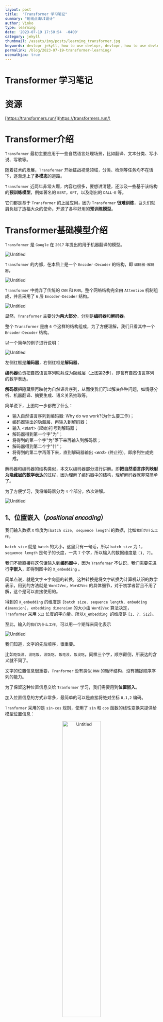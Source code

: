 ```yaml
---
layout: post
title:  "Transformer 学习笔记"
summary: "射线点击UI设计"
author: Vinko
type: learning
date: '2023-07-19 17:50:54  -0400'
category: jekyll
thumbnail: /assets/img/posts/learning_transformer.jpg
keywords: devlopr jekyll, how to use devlopr, devlopr, how to use devlopr-jekyll, devlopr-jekyll tutorial,best jekyll themes
permalink: /blog/2023-07-19-transformer-learning/
usemathjax: true
---
```


# Transformer 学习笔记

# 资源

[https://transformers.run/](https://transformers.run/)

# Transformer介绍

`Transformer` 最初主要应用于一些自然语言处理场景，比如翻译、文本分类、写小说、写歌等。

随着技术的发展，`Transformer` 开始征战视觉领域，分类、检测等任务均不在话下，逐渐走上了**多模态**的道路。

`Transformer` 近两年非常火爆，内容也很多，要想讲清楚，还涉及一些基于该结构的**预训练模型**，例如著名的 `BERT`，`GPT`，以及刚出的 `DALL·E` 等。

它们都是基于 `Transformer` 的上层应用，因为 `Transformer` **很难训练**，巨头们就肩负起了造福大众的使命，开源了各种好用的**预训练模型**。

# ****Transformer基础模型介绍****

`Transformer` 是 `Google` 在 `2017` 年提出的用于机器翻译的模型。

![Untitled](https://i.imgur.com/bcsP9H3.png)

`Transformer` 的内部，在本质上是一个 `Encoder-Decoder` 的结构，即 `编码器-解码器`。

![Untitled](https://i.imgur.com/49zKYuG.png)

`Transformer` 中抛弃了传统的 `CNN` 和 `RNN`，整个网络结构完全由 `Attention` 机制组成，并且采用了 `6` 层 `Encoder-Decoder` 结构。

![Untitled](https://i.imgur.com/9qK4KK1.png)

显然，`Transformer` 主要分为**两大部分**，分别是**编码器**和**解码器**。

整个 `Transformer` 是由 `6` 个这样的结构组成，为了方便理解，我们只看其中一个`Encoder-Decoder` 结构。

以一个简单的例子进行说明：

![Untitled](https://i.imgur.com/QxJnkhh.png)

左侧红框是**编码器**，右侧红框是**解码器**，

**编码器**负责把自然语言序列映射成为隐藏层（上图第2步），即含有自然语言序列的数学表达。

**解码器**把隐藏层再映射为自然语言序列，从而使我们可以解决各种问题，如情感分析、机器翻译、摘要生成、语义关系抽取等。

简单说下，上图每一步都做了什么：

- 输入自然语言序列到编码器: Why do we work?(为什么要工作)；
- 编码器输出的隐藏层，再输入到解码器；
- 输入 <𝑠𝑡𝑎𝑟𝑡> (起始)符号到解码器；
- 解码器得到第一个字"为"；
- 将得到的第一个字"为"落下来再输入到解码器；
- 解码器得到第二个字"什"；
- 将得到的第二字再落下来，直到解码器输出 <𝑒𝑛𝑑> (终止符)，即序列生成完成。

解码器和编码器的结构类似，本文以编码器部分进行讲解。即**把自然语言序列映射为隐藏层的数学表达**的过程，因为理解了编码器中的结构，理解解码器就非常简单了。

为了方便学习，我将编码器分为 `4` 个部分，依次讲解。

![Untitled](https://i.imgur.com/ihPMh6E.png)

## ****1、位置嵌入（𝑝𝑜𝑠𝑖𝑡𝑖𝑜𝑛𝑎𝑙 𝑒𝑛𝑐𝑜𝑑𝑖𝑛𝑔）****

我们输入数据 `X` 维度为`[batch size, sequence length]`的数据，比如`我们为什么工作`。

`batch size` 就是 `batch` 的大小，这里只有一句话，所以 `batch size` 为 `1`，`sequence length` 是句子的长度，一共 `7` 个字，所以输入的数据维度是 `[1, 7]`。

我们不能直接将这句话输入到**编码器**中，因为 `Tranformer` 不认识，我们需要先进行**字嵌入**，即得到图中的 `X_embedding` 。

简单点说，就是文字->字向量的转换，这种转换是将文字转换为计算机认识的数学表示，用到的方法就是 `Word2Vec`，`Word2Vec` 的具体细节，对于初学者暂且不用了解，这个是可以直接使用的。

得到的 `X_embedding` 的维度是 `[batch size, sequence length, embedding dimension]`，`embedding dimension` 的大小由 `Word2Vec` 算法决定，`Tranformer` 采用 `512` 长度的字向量。所以`X_embedding`  的维度是 `[1, 7, 512]`。

至此，输入的`我们为什么工作`，可以用一个矩阵来简化表示

![Untitled](https://i.imgur.com/6w0EIuc.png)

我们知道，文字的先后顺序，很重要。

比如`吃饭没`、`没吃饭`、`没饭吃`、`饭吃没`、`饭没吃`，同样三个字，顺序颠倒，所表达的含义就不同了。

文字的位置信息很重要，`Tranformer` 没有类似 `RNN` 的循环结构，没有捕捉顺序序列的能力。

为了保留这种位置信息交给 `Tranformer` 学习，我们需要用到**位置嵌入**。

加入位置信息的方式非常多，最简单的可以是直接将绝对坐标 `0,1,2` 编码。

`Tranformer` 采用的是 `sin-cos` 规则，使用了 `sin` 和 `cos` 函数的线性变换来提供给模型位置信息：

<div style="text-align: center;">
    <img src="https://i.imgur.com/iDx5VBY.png" alt="Untitled" width="50%" height="50%">
</div>


上式中 `pos` 指的是句中字的位置，取值范围是 `[0, 𝑚𝑎𝑥 𝑠𝑒𝑞𝑢𝑒𝑛𝑐𝑒 𝑙𝑒𝑛𝑔𝑡ℎ)`，`i` 指的是字嵌入的维度, 取值范围是 `[0, 𝑒𝑚𝑏𝑒𝑑𝑑𝑖𝑛𝑔 𝑑𝑖𝑚𝑒𝑛𝑠𝑖𝑜𝑛)`。 就是 `𝑒𝑚𝑏𝑒𝑑𝑑𝑖𝑛𝑔 𝑑𝑖𝑚𝑒𝑛𝑠𝑖𝑜𝑛` 的大小。

上面有 `sin` 和 `cos` 一组公式，也就是对应着 `𝑒𝑚𝑏𝑒𝑑𝑑𝑖𝑛𝑔 𝑑𝑖𝑚𝑒𝑛𝑠𝑖𝑜𝑛` 维度的一组奇数和偶数的序号的维度，从而产生不同的周期性变化。

可以用代码，简单看下效果。

```python
# 导入依赖库
import numpy as np
import matplotlib.pyplot as plt
import seaborn as sns
import math

def get_positional_encoding(max_seq_len, embed_dim):
    # 初始化一个positional encoding
    # embed_dim: 字嵌入的维度
    # max_seq_len: 最大的序列长度
    positional_encoding = np.array([
        [pos / np.power(10000, 2 * i / embed_dim) for i in range(embed_dim)]
        if pos != 0 else np.zeros(embed_dim) for pos in range(max_seq_len)])
    positional_encoding[1:, 0::2] = np.sin(positional_encoding[1:, 0::2])  # dim 2i 偶数
    positional_encoding[1:, 1::2] = np.cos(positional_encoding[1:, 1::2])  # dim 2i+1 奇数
    # 归一化, 用位置嵌入的每一行除以它的模长
    # denominator = np.sqrt(np.sum(position_enc**2, axis=1, keepdims=True))
    # position_enc = position_enc / (denominator + 1e-8)
    return positional_encoding
    
positional_encoding = get_positional_encoding(max_seq_len=100, embed_dim=16)
plt.figure(figsize=(10,10))
sns.heatmap(positional_encoding)
plt.title("Sinusoidal Function")
plt.xlabel("hidden dimension")
plt.ylabel("sequence length")
```

可以看到，位置嵌入在 `𝑒𝑚𝑏𝑒𝑑𝑑𝑖𝑛𝑔 𝑑𝑖𝑚𝑒𝑛𝑠𝑖𝑜𝑛` （也是`hidden dimension` ）维度上随着维度序号增大，周期变化会越来越慢，而产生一种包含位置信息的纹理。

![Untitled](https://i.imgur.com/78i5Xj8.png)

就这样，产生独一的纹理位置信息，模型从而学到位置之间的依赖关系和自然语言的时序特性

最后，将`X_embedding`    和 `位置嵌入` 相加，送给下一层

## ****2、自注意力层（𝑠𝑒𝑙𝑓 𝑎𝑡𝑡𝑒𝑛𝑡𝑖𝑜𝑛 𝑚𝑒𝑐ℎ𝑎𝑛𝑖𝑠𝑚）****

![Untitled](https://i.imgur.com/Ana4xUh.png)

![Untitled](https://i.imgur.com/NleT8L0.png)

多头的意义在于， QK^T得到的矩阵就叫注意力矩阵，它可以表示每个字与其他字的相似程度。因为，向量的点积值越大，说明两个向量越接近。

我们的目的是，让每个字都含有当前这个句子中的所有字的信息，用注意力层，我们做到了。

**需要注意的是**，在上面 `𝑠𝑒𝑙𝑓 𝑎𝑡𝑡𝑒𝑛𝑡𝑖𝑜𝑛` 的计算过程中，我们通常使用 `𝑚𝑖𝑛𝑖 𝑏𝑎𝑡𝑐ℎ`，也就是一次计算多句话，上文举例只用了一个句子。

每个句子的长度是不一样的，需要按照最长的句子的长度统一处理。对于短的句子，进行 `Padding` 操作，一般我们用 `0` 来进行填充。

![Untitled](https://i.imgur.com/QWBhQvA.png)

## ****3、残差链接和层归一化****

加入了残差设计和层归一化操作，目的是为了防止梯度消失，加快收敛。

### ****1) 残差设计****

我们在上一步得到了经过注意力矩阵加权之后的 `𝑉`， 也就是 `𝐴𝑡𝑡𝑒𝑛𝑡𝑖𝑜𝑛(𝑄, 𝐾, 𝑉)`，我们对它进行一下转置，使其和 `𝑋𝑒𝑚𝑏𝑒𝑑𝑑𝑖𝑛𝑔` 的维度一致, 也就是 `[𝑏𝑎𝑡𝑐ℎ 𝑠𝑖𝑧𝑒, 𝑠𝑒𝑞𝑢𝑒𝑛𝑐𝑒 𝑙𝑒𝑛𝑔𝑡ℎ, 𝑒𝑚𝑏𝑒𝑑𝑑𝑖𝑛𝑔 𝑑𝑖𝑚𝑒𝑛𝑠𝑖𝑜𝑛]` ，然后把他们加起来做残差连接，直接进行元素相加，因为他们的维度一致:

<div style="text-align: center;">
    <img src="https://i.imgur.com/rGx9Bok.png" alt="Untitled" width="50%" height="50%">
</div>


在之后的运算里，每经过一个模块的运算，都要把运算之前的值和运算之后的值相加，从而得到残差连接，训练的时候可以使梯度直接走捷径反传到最初始层：


<div style="text-align: center;">
    <img src="https://i.imgur.com/Yl4HeKO.png" alt="Untitled" width="40%" height="40%">
</div>

## ****2) 层归一化****

作用是把神经网络中隐藏层归一为标准正态分布，也就是 `𝑖.𝑖.𝑑` 独立同分布， 以起到加快训练速度， 加速收敛的作用。


<div style="text-align: center;">
    <img src="https://i.imgur.com/BoCiWGb.png" alt="Untitled" width="40%" height="40%">
</div>

上式中以矩阵的行 (𝑟𝑜𝑤) 为单位求均值：


<div style="text-align: center;">
    <img src="https://i.imgur.com/3dTBmgd.png" alt="Untitled" width="50%" height="50%">
</div>

上式中以矩阵的行 (𝑟𝑜𝑤) 为单位求方差：


<div style="text-align: center;">
    <img src="https://i.imgur.com/dsmRRSk.png" alt="Untitled" width="50%" height="50%">
</div>

然后用**每一行**的**每一个元素**减去**这行的均值**，再除以**这行的标准差**，从而得到归一化后的数值，是为了防止除；

之后引入两个可训练参数来弥补归一化的过程中损失掉的信息，注意表示元素相乘而不是点积，我们一般初始化为全，而为全。

代码层面非常简单，单头 `attention` 操作如下：

```python
class ScaledDotProductAttention(nn.Module):
    ''' Scaled Dot-Product Attention '''

    def __init__(self, temperature, attn_dropout=0.1):
        super().__init__()
        self.temperature = temperature
        self.dropout = nn.Dropout(attn_dropout)

    def forward(self, q, k, v, mask=None):
        # self.temperature是论文中的d_k ** 0.5，防止梯度过大
        # QxK/sqrt(dk)
        attn = torch.matmul(q / self.temperature, k.transpose(2, 3))

        if mask is not None:
            # 屏蔽不想要的输出
            attn = attn.masked_fill(mask == 0, -1e9)
        # softmax+dropout
        attn = self.dropout(F.softmax(attn, dim=-1))
        # 概率分布xV
        output = torch.matmul(attn, v)

        return output, attn
```

`Multi-Head Attention` 实现在 `ScaledDotProductAttention` 基础上构建：

```python
class MultiHeadAttention(nn.Module):
    ''' Multi-Head Attention module '''

    # n_head头的个数，默认是8
    # d_model编码向量长度，例如本文说的512
    # d_k, d_v的值一般会设置为 n_head * d_k=d_model，
    # 此时concat后正好和原始输入一样，当然不相同也可以，因为后面有fc层
    # 相当于将可学习矩阵分成独立的n_head份
    def __init__(self, n_head, d_model, d_k, d_v, dropout=0.1):
        super().__init__()
        # 假设n_head=8，d_k=64
        self.n_head = n_head
        self.d_k = d_k
        self.d_v = d_v
        # d_model输入向量，n_head * d_k输出向量
        # 可学习W^Q，W^K,W^V矩阵参数初始化
        self.w_qs = nn.Linear(d_model, n_head * d_k, bias=False)
        self.w_ks = nn.Linear(d_model, n_head * d_k, bias=False)
        self.w_vs = nn.Linear(d_model, n_head * d_v, bias=False)
        # 最后的输出维度变换操作
        self.fc = nn.Linear(n_head * d_v, d_model, bias=False)
        # 单头自注意力
        self.attention = ScaledDotProductAttention(temperature=d_k ** 0.5)
        self.dropout = nn.Dropout(dropout)
        # 层归一化
        self.layer_norm = nn.LayerNorm(d_model, eps=1e-6)

    def forward(self, q, k, v, mask=None):
        # 假设qkv输入是(b,100,512),100是训练每个样本最大单词个数
        # 一般qkv相等，即自注意力
        residual = q
        # 将输入x和可学习矩阵相乘，得到(b,100,512)输出
        # 其中512的含义其实是8x64，8个head，每个head的可学习矩阵为64维度
        # q的输出是(b,100,8,64),kv也是一样
        q = self.w_qs(q).view(sz_b, len_q, n_head, d_k)
        k = self.w_ks(k).view(sz_b, len_k, n_head, d_k)
        v = self.w_vs(v).view(sz_b, len_v, n_head, d_v)

        # 变成(b,8,100,64)，方便后面计算，也就是8个头单独计算
        q, k, v = q.transpose(1, 2), k.transpose(1, 2), v.transpose(1, 2)

        if mask is not None:
            mask = mask.unsqueeze(1)   # For head axis broadcasting.
        # 输出q是(b,8,100,64),维持不变,内部计算流程是：
        # q*k转置，除以d_k ** 0.5，输出维度是b,8,100,100即单词和单词直接的相似性
        # 对最后一个维度进行softmax操作得到b,8,100,100
        # 最后乘上V，得到b,8,100,64输出
        q, attn = self.attention(q, k, v, mask=mask)

        # b,100,8,64-->b,100,512
        q = q.transpose(1, 2).contiguous().view(sz_b, len_q, -1)
        q = self.dropout(self.fc(q))
        # 残差计算
        q += residual
        # 层归一化，在512维度计算均值和方差，进行层归一化
        q = self.layer_norm(q)

        return q, attn
```

## ****4、前馈网络****

```python
class PositionwiseFeedForward(nn.Module):
    ''' A two-feed-forward-layer module '''

    def __init__(self, d_in, d_hid, dropout=0.1):
        super().__init__()
        # 两个fc层，对最后的512维度进行变换
        self.w_1 = nn.Linear(d_in, d_hid) # position-wise
        self.w_2 = nn.Linear(d_hid, d_in) # position-wise
        self.layer_norm = nn.LayerNorm(d_in, eps=1e-6)
        self.dropout = nn.Dropout(dropout)

    def forward(self, x):
        residual = x

        x = self.w_2(F.relu(self.w_1(x)))
        x = self.dropout(x)
        x += residual

        x = self.layer_norm(x)

        return x
```

---

# `𝑡𝑟𝑎𝑛𝑠𝑓𝑜𝑟𝑚𝑒𝑟 𝑒𝑛𝑐𝑜𝑑𝑒𝑟` 的整体结构。

经过上文的梳理，我们已经基本了解了 `𝑡𝑟𝑎𝑛𝑠𝑓𝑜𝑟𝑚𝑒𝑟` 编码器的主要构成部分，我们下面用公式把一个 `𝑡𝑟𝑎𝑛𝑠𝑓𝑜𝑟𝑚𝑒𝑟 𝑏𝑙𝑜𝑐𝑘` 的计算过程整理一下：

### **1) 字向量与位置编码**

<div style="text-align: center;">
    <img src="https://i.imgur.com/627hqxv.png" alt="Untitled" width="50%" height="50%">
</div>


### **2) 自注意力机制**

<div style="text-align: center;">
    <img src="https://i.imgur.com/hcBWHxq.png" alt="Untitled" width="50%" height="50%">
</div>


### **3) 残差连接与层归一化**

<div style="text-align: center;">
    <img src="https://i.imgur.com/2LDSQxa.png" alt="Untitled" width="50%" height="50%">
</div>


### **4) 前向网络**

其实就是两层线性映射并用激活函数激活，比如说ReLU:

<div style="text-align: center;">
    <img src="https://i.imgur.com/9XxYsTt.png" alt="Untitled" width="50%" height="50%">
</div>

### **5) 重复3)**
<div style="text-align: center;">
    <img src="https://i.imgur.com/16CSfj7.png" alt="Untitled" width="50%" height="50%">
</div>